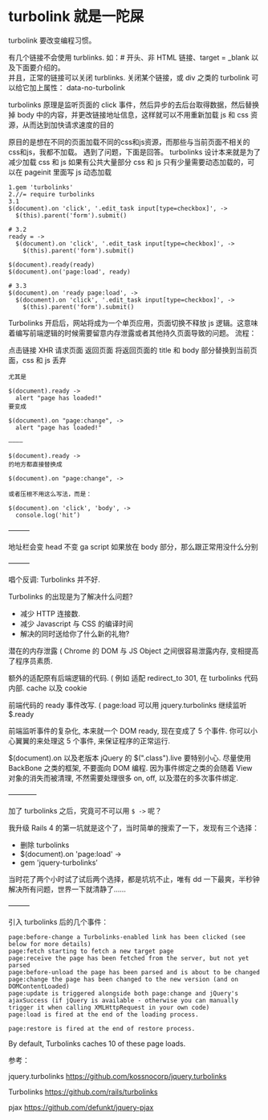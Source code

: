 # turbolink 就是一陀屎

turbolink 要改变编程习惯。

有几个链接不会使用 turblinks.
如：# 开头、非 HTML 链接、target = _blank 以及下面要介绍的。
<br>
并且，正常的链接可以关闭 turblinks. 关闭某个链接，或 div 之类的 turbolink 可以给它加上属性：
data-no-turbolink

turbolinks 原理是监听页面的 click 事件，然后异步的去后台取得数据，然后替换掉 body 中的内容，并更改链接地址信息，这样就可以不用重新加载 js 和 css 资源，从而达到加快请求速度的目的

原目的是想在不同的页面加载不同的css和js资源，而那些与当前页面不相关的css和js，我都不加载。
遇到了问题，下面是回答。
turbolinks 设计本来就是为了减少加载 css 和 js 如果有公共大量部分 css 和 js 只有少量需要动态加载的，可以在 pageinit 里面写 js 动态加载

```
1.gem 'turbolinks'
2.//= require turbolinks
3.1
$(document).on 'click', '.edit_task input[type=checkbox]', ->
  $(this).parent('form').submit()

# 3.2
ready = ->
  $(document).on 'click', '.edit_task input[type=checkbox]', ->
    $(this).parent('form').submit()

$(document).ready(ready)
$(document).on('page:load', ready)

# 3.3
$(document).on 'ready page:load', ->
  $(document).on 'click', '.edit_task input[type=checkbox]', ->
    $(this).parent('form').submit()
```

Turbolinks 开启后，网站将成为一个单页应用，页面切换不释放 js 逻辑。这意味着编写前端逻辑的时候需要留意内存泄露或者其他持久页面导致的问题。
流程：

点击链接
XHR 请求页面
返回页面
将返回页面的 title 和 body 部分替换到当前页面，css 和 js 丢弃

```
尤其是

$(document).ready ->
  alert "page has loaded!"
要变成

$(document).on "page:change", ->
  alert "page has loaded!"

————

$(document).ready ->
的地方都直接替换成

$(document).on "page:change", ->

或者压根不用这么写法，而是：

$(document).on 'click', 'body', ->
  console.log('hit’)
```

———


地址栏会变
head 不变
ga script 如果放在 body 部分，那么跟正常用没什么分别

———

唱个反调: Turbolinks 并不好.

Turbolinks 的出现是为了解决什么问题?

- 减少 HTTP 连接数.
- 减少 Javascript 与 CSS 的编译时间
- 解决的同时送给你了什么新的礼物?

潜在的内存泄露 ( Chrome 的 DOM 与 JS Object 之间很容易泄露内存, 变相提高了程序员素质.

额外的适配原有后端逻辑的代码. ( 例如 适配 redirect_to 301, 在 turbolinks 代码内部. cache 以及 cookie

前端代码的 ready 事件改写. ( page:load 可以用 jquery.turbolinks 继续监听 $.ready

前端监听事件的复杂化, 本来就一个 DOM ready, 现在变成了 5 个事件. 你可以小心翼翼的来处理这 5 个事件, 来保证程序的正常运行.

$(document).on 以及老版本 jQuery 的 $(".class").live 要特别小心. 尽量使用 BackBone 之类的框架, 不要面向 DOM 编程. 因为事件绑定之类的会随着 View 对象的消失而被清理, 不然需要处理很多 on, off, 以及潜在的多次事件绑定.


————

加了 turbolinks 之后，究竟可不可以用 `$ ->` 呢？

我升级 Rails 4 的第一坑就是这个了，当时简单的搜索了一下，发现有三个选择：

- 删除 turbolinks
- $(document).on 'page:load' ->
- gem 'jquery-turbolinks’

当时花了两个小时试了试后两个选择，都是坑坑不止，唯有 dd 一下最爽，半秒钟解决所有问题，世界一下就清静了……

———



引入 turbolinks 后的几个事件：

```
page:before-change a Turbolinks-enabled link has been clicked (see below for more details)
page:fetch starting to fetch a new target page
page:receive the page has been fetched from the server, but not yet parsed
page:before-unload the page has been parsed and is about to be changed
page:change the page has been changed to the new version (and on DOMContentLoaded)
page:update is triggered alongside both page:change and jQuery's ajaxSuccess (if jQuery is available - otherwise you can manually trigger it when calling XMLHttpRequest in your own code)
page:load is fired at the end of the loading process.

page:restore is fired at the end of restore process.
```

By default, Turbolinks caches 10 of these page loads.

参考：

jquery.turbolinks https://github.com/kossnocorp/jquery.turbolinks

Turbolinks https://github.com/rails/turbolinks

pjax https://github.com/defunkt/jquery-pjax




